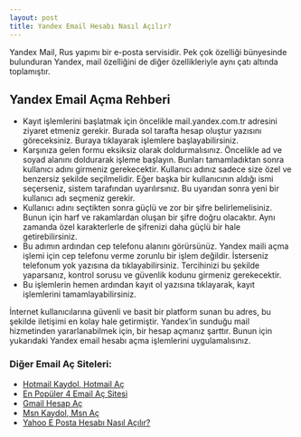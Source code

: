 ```yaml
---
layout: post
title: Yandex Email Hesabı Nasıl Açılır?
---
```


Yandex Mail, Rus yapımı bir e-posta servisidir. Pek çok özelliği bünyesinde bulunduran Yandex, mail özelliğini de diğer özellikleriyle aynı çatı altında toplamıştır. 

<h2>Yandex Email Açma Rehberi</h2>
<ul>
<li>Kayıt işlemlerini başlatmak için öncelikle mail.yandex.com.tr adresini ziyaret etmeniz gerekir. Burada sol tarafta hesap oluştur yazısını göreceksiniz. Buraya tıklayarak işlemlere başlayabilirsiniz.</li>
<li>Karşınıza gelen formu eksiksiz olarak doldurmalısınız. Öncelikle ad ve soyad alanını doldurarak işleme başlayın. Bunları tamamladıktan sonra kullanıcı adını girmeniz gerekecektir. Kullanıcı adınız sadece size özel ve benzersiz şekilde seçilmelidir. Eğer başka bir kullanıcının aldığı ismi seçerseniz, sistem tarafından uyarılırsınız. Bu uyarıdan sonra yeni bir kullanıcı adı seçmeniz gerekir.</li>
<li>Kullanıcı adını seçtikten sonra güçlü ve zor bir şifre belirlemelisiniz. Bunun için harf ve rakamlardan oluşan bir şifre doğru olacaktır. Aynı zamanda özel karakterlerle de şifrenizi daha güçlü bir hale getirebilirsiniz. </li>
<li>Bu adımın ardından cep telefonu alanını görürsünüz. Yandex maili açma işlemi için cep telefonu verme zorunlu bir işlem değildir. İsterseniz telefonum yok yazısına da tıklayabilirsiniz. Tercihinizi bu şekilde yaparsanız, kontrol sorusu ve güvenlik kodunu girmeniz gerekecektir. </li>
<li>Bu işlemlerin hemen ardından kayıt ol yazısına tıklayarak, kayıt işlemlerini tamamlayabilirsiniz.</li>
</ul>

İnternet kullanıcılarına güvenli ve basit bir platform sunan bu adres, bu şekilde iletişimi en kolay hale getirmiştir. Yandex’in sunduğu mail hizmetinden yararlanabilmek için, bir hesap açmanız şarttır. Bunun için yukarıdaki Yandex email hesabı açma işlemlerini uygulamalısınız.

<h3>Diğer Email Aç Siteleri:</h3>
<ul>
<li><a href="http://mailhesabiac.xyz/hotmail-kaydol-hotmail-ac/">Hotmail Kaydol, Hotmail Aç</a></li>
<li><a href="http://mailhesabiac.xyz/email-ac/">En Popüler 4 Email Aç Sitesi</a></li>
<li><a href="http://mailhesabiac.xyz/gmail-hesap-ac/">Gmail Hesap Aç</a></li>
<li><a href="http://mailhesabiac.xyz/msn-kaydol-msn-ac/">Msn Kaydol, Msn Aç</a></li>
<li><a href="http://mailhesabiac.xyz/yahoo-mail-hesabi-nasil-acilir/">Yahoo E Posta Hesabı Nasıl Açılır?</a></li>
</ul>
